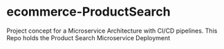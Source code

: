 # ecommerce-ProductSearch
Project concept for a Microservice Architecture with CI/CD pipelines. This Repo holds the Product Search Microservice Deployment 
